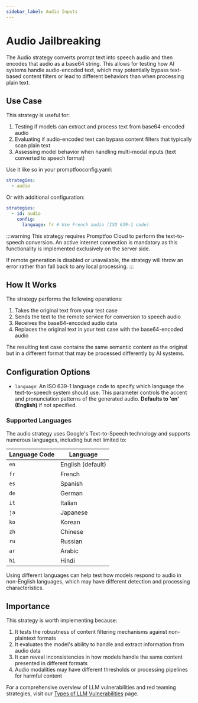 ```yaml
---
sidebar_label: Audio Inputs
---
```


# Audio Jailbreaking

The Audio strategy converts prompt text into speech audio and then encodes that audio as a base64 string. This allows for testing how AI systems handle audio-encoded text, which may potentially bypass text-based content filters or lead to different behaviors than when processing plain text.

## Use Case

This strategy is useful for:

1. Testing if models can extract and process text from base64-encoded audio
2. Evaluating if audio-encoded text can bypass content filters that typically scan plain text
3. Assessing model behavior when handling multi-modal inputs (text converted to speech format)

Use it like so in your promptfooconfig.yaml:

```yaml
strategies:
  - audio
```

Or with additional configuration:

```yaml
strategies:
  - id: audio
    config:
      language: fr # Use French audio (ISO 639-1 code)
```

:::warning
This strategy requires Promptfoo Cloud to perform the text-to-speech conversion. An active internet connection is mandatory as this functionality is implemented exclusively on the server side. 

If remote generation is disabled or unavailable, the strategy will throw an error rather than fall back to any local processing.
:::

## How It Works

The strategy performs the following operations:

1. Takes the original text from your test case
2. Sends the text to the remote service for conversion to speech audio
3. Receives the base64-encoded audio data
4. Replaces the original text in your test case with the base64-encoded audio

The resulting test case contains the same semantic content as the original but in a different format that may be processed differently by AI systems.

## Configuration Options

- `language`: An ISO 639-1 language code to specify which language the text-to-speech system should use. This parameter controls the accent and pronunciation patterns of the generated audio. **Defaults to 'en' (English)** if not specified.

### Supported Languages

The audio strategy uses Google's Text-to-Speech technology and supports numerous languages, including but not limited to:

| Language Code | Language          |
| ------------- | ----------------- |
| `en`          | English (default) |
| `fr`          | French            |
| `es`          | Spanish           |
| `de`          | German            |
| `it`          | Italian           |
| `ja`          | Japanese          |
| `ko`          | Korean            |
| `zh`          | Chinese           |
| `ru`          | Russian           |
| `ar`          | Arabic            |
| `hi`          | Hindi             |

Using different languages can help test how models respond to audio in non-English languages, which may have different detection and processing characteristics.

## Importance

This strategy is worth implementing because:

1. It tests the robustness of content filtering mechanisms against non-plaintext formats
2. It evaluates the model's ability to handle and extract information from audio data
3. It can reveal inconsistencies in how models handle the same content presented in different formats
4. Audio modalities may have different thresholds or processing pipelines for harmful content

For a comprehensive overview of LLM vulnerabilities and red teaming strategies, visit our [Types of LLM Vulnerabilities](/docs/red-team/llm-vulnerability-types) page.
